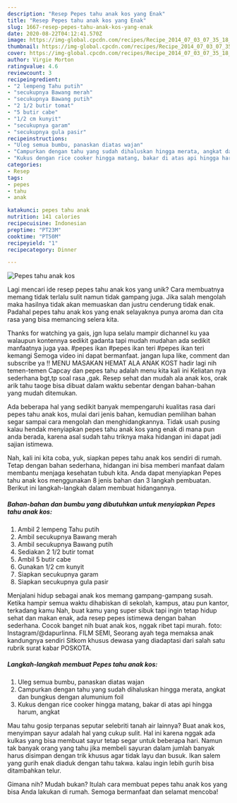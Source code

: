 ```yaml
---
description: "Resep Pepes tahu anak kos yang Enak"
title: "Resep Pepes tahu anak kos yang Enak"
slug: 1667-resep-pepes-tahu-anak-kos-yang-enak
date: 2020-08-22T04:12:41.570Z
image: https://img-global.cpcdn.com/recipes/Recipe_2014_07_03_07_35_18_942_b6c50d94ffe1c120a231/751x532cq70/pepes-tahu-anak-kos-foto-resep-utama.jpg
thumbnail: https://img-global.cpcdn.com/recipes/Recipe_2014_07_03_07_35_18_942_b6c50d94ffe1c120a231/751x532cq70/pepes-tahu-anak-kos-foto-resep-utama.jpg
cover: https://img-global.cpcdn.com/recipes/Recipe_2014_07_03_07_35_18_942_b6c50d94ffe1c120a231/751x532cq70/pepes-tahu-anak-kos-foto-resep-utama.jpg
author: Virgie Morton
ratingvalue: 4.6
reviewcount: 3
recipeingredient:
- "2 lempeng Tahu putih"
- "secukupnya Bawang merah"
- "secukupnya Bawang putih"
- "2 1/2 butir tomat"
- "5 butir cabe"
- "1/2 cm kunyit"
- "secukupnya garam"
- "secukupnya gula pasir"
recipeinstructions:
- "Uleg semua bumbu, panaskan diatas wajan"
- "Campurkan dengan tahu yang sudah dihaluskan hingga merata, angkat dan bungkus dengan alumunium foil"
- "Kukus dengan rice cooker hingga matang, bakar di atas api hingga harum, angkat"
categories:
- Resep
tags:
- pepes
- tahu
- anak

katakunci: pepes tahu anak 
nutrition: 141 calories
recipecuisine: Indonesian
preptime: "PT23M"
cooktime: "PT50M"
recipeyield: "1"
recipecategory: Dinner

---
```



![Pepes tahu anak kos](https://img-global.cpcdn.com/recipes/Recipe_2014_07_03_07_35_18_942_b6c50d94ffe1c120a231/751x532cq70/pepes-tahu-anak-kos-foto-resep-utama.jpg)

Lagi mencari ide resep pepes tahu anak kos yang unik? Cara membuatnya memang tidak terlalu sulit namun tidak gampang juga. Jika salah mengolah maka hasilnya tidak akan memuaskan dan justru cenderung tidak enak. Padahal pepes tahu anak kos yang enak selayaknya punya aroma dan cita rasa yang bisa memancing selera kita.

Thanks for watching ya gais, jgn lupa selalu mampir dichannel ku yaa walaupun kontennya sedikit gadanta tapi mudah mudahan ada sedikit manfaatnya juga yaa. #pepes ikan #pepes ikan teri #pepes ikan teri kemangi Semoga video ini dapat bermanfaat. jangan lupa like, comment dan subscribe ya !! MENU MASAKAN HEMAT ALA ANAK KOST hadir lagi nih temen-temen Capcay dan pepes tahu adalah menu kita kali ini Keliatan nya sederhana bgt,tp soal rasa ,gak. Resep sehat dan mudah ala anak kos, orak arik tahu taoge bisa dibuat dalam waktu sebentar dengan bahan-bahan yang mudah ditemukan.

Ada beberapa hal yang sedikit banyak mempengaruhi kualitas rasa dari pepes tahu anak kos, mulai dari jenis bahan, kemudian pemilihan bahan segar sampai cara mengolah dan menghidangkannya. Tidak usah pusing kalau hendak menyiapkan pepes tahu anak kos yang enak di mana pun anda berada, karena asal sudah tahu triknya maka hidangan ini dapat jadi sajian istimewa.


Nah, kali ini kita coba, yuk, siapkan pepes tahu anak kos sendiri di rumah. Tetap dengan bahan sederhana, hidangan ini bisa memberi manfaat dalam membantu menjaga kesehatan tubuh kita. Anda dapat menyiapkan Pepes tahu anak kos menggunakan 8 jenis bahan dan 3 langkah pembuatan. Berikut ini langkah-langkah dalam membuat hidangannya.

<!--inarticleads1-->

##### Bahan-bahan dan bumbu yang dibutuhkan untuk menyiapkan Pepes tahu anak kos:

1. Ambil 2 lempeng Tahu putih
1. Ambil secukupnya Bawang merah
1. Ambil secukupnya Bawang putih
1. Sediakan 2 1/2 butir tomat
1. Ambil 5 butir cabe
1. Gunakan 1/2 cm kunyit
1. Siapkan secukupnya garam
1. Siapkan secukupnya gula pasir


Menjalani hidup sebagai anak kos memang gampang-gampang susah. Ketika hampir semua waktu dihabiskan di sekolah, kampus, atau pun kantor, terkadang kamu Nah, buat kamu yang super sibuk tapi ingin tetap hidup sehat dan makan enak, ada resep pepes istimewa dengan bahan sederhana. Cocok banget nih buat anak kos, nggak ribet tapi murah. foto: Instagram/@dapurlinna. FILM SEMI, Seorang ayah tega memaksa anak kandungnya sendiri Sitkom khusus dewasa yang diadaptasi dari salah satu rubrik surat kabar POSKOTA. 

<!--inarticleads2-->

##### Langkah-langkah membuat Pepes tahu anak kos:

1. Uleg semua bumbu, panaskan diatas wajan
1. Campurkan dengan tahu yang sudah dihaluskan hingga merata, angkat dan bungkus dengan alumunium foil
1. Kukus dengan rice cooker hingga matang, bakar di atas api hingga harum, angkat


Mau tahu gosip terpanas seputar selebriti tanah air lainnya? Buat anak kos, menyimpan sayur adalah hal yang cukup sulit. Hal ini karena nggak ada kulkas yang bisa membuat sayur tetap segar untuk beberapa hari. Namun tak banyak orang yang tahu jika membeli sayuran dalam jumlah banyak harus disimpan dengan trik khusus agar tidak layu dan busuk. Ikan salem yang gurih enak diaduk dengan tahu takwa. kalau ingin lebih gurih bisa ditambahkan telur. 

Gimana nih? Mudah bukan? Itulah cara membuat pepes tahu anak kos yang bisa Anda lakukan di rumah. Semoga bermanfaat dan selamat mencoba!
